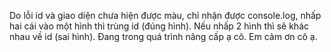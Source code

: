 Do lỗi id và giao diện chưa hiện được màu, chỉ nhận được console.log, nhấp hai cái vào một hình thì trùng id (đúng hình). Nếu nhấp 2 hình thì sẽ khác nhau về id (sai hình). Đang trong quá trình nâng cấp ạ cô. Em cảm ơn cô ạ.

